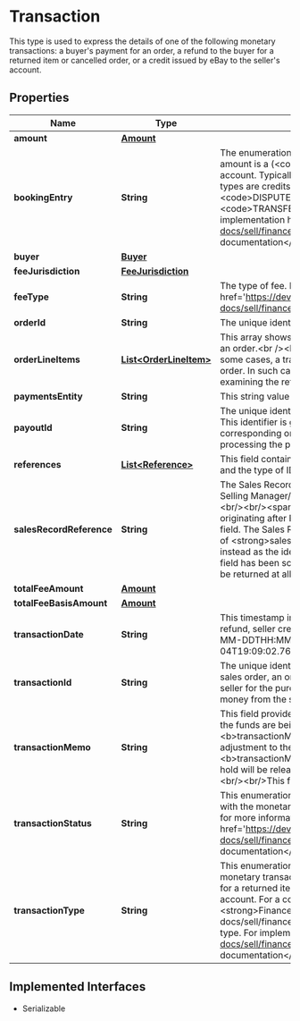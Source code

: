 

# Transaction

This type is used to express the details of one of the following monetary transactions: a buyer's payment for an order, a refund to the buyer for a returned item or cancelled order, or a credit issued by eBay to the seller's account.
## Properties

Name | Type | Description | Notes
------------ | ------------- | ------------- | -------------
**amount** | [**Amount**](Amount.md) |  |  [optional]
**bookingEntry** | **String** | The enumeration value returned in this field indicates if the monetary transaction amount is a (&lt;code&gt;CREDIT&lt;/code&gt;) or a (&lt;code&gt;DEBIT&lt;/code&gt;) to the seller&#39;s account. Typically, the &lt;code&gt;SALE&lt;/code&gt; and &lt;code&gt;CREDIT&lt;/code&gt; transaction types are credits to the seller&#39;s account, and the &lt;code&gt;REFUND&lt;/code&gt;, &lt;code&gt;DISPUTE&lt;/code&gt;, &lt;code&gt;SHIPPING_LABEL&lt;/code&gt;, and &lt;code&gt;TRANSFER&lt;/code&gt; transaction types are debits to the seller&#39;s account. For implementation help, refer to &lt;a href&#x3D;&#39;https://developer.ebay.com/api-docs/sell/finances/types/pay:BookingEntryEnum&#39;&gt;eBay API documentation&lt;/a&gt; |  [optional]
**buyer** | [**Buyer**](Buyer.md) |  |  [optional]
**feeJurisdiction** | [**FeeJurisdiction**](FeeJurisdiction.md) |  |  [optional]
**feeType** | **String** | The type of fee. For implementation help, refer to &lt;a href&#x3D;&#39;https://developer.ebay.com/api-docs/sell/finances/types/api:FeeTypeEnum&#39;&gt;eBay API documentation&lt;/a&gt; |  [optional]
**orderId** | **String** | The unique identifier of the eBay order associated with the monetary transaction. |  [optional]
**orderLineItems** | [**List&lt;OrderLineItem&gt;**](OrderLineItem.md) | This array shows the fees that are deducted from a seller payout for each line item in an order.&lt;br /&gt;&lt;br /&gt;&lt;span class&#x3D;\&quot;tablenote\&quot;&gt;&lt;strong&gt;Note:&lt;/strong&gt; In some cases, a transaction fee might be returned asynchronously from the associated order. In such cases, you can determine the order to which the fee applies by examining the referenceID value of the fee, which should match the ID of the order. |  [optional]
**paymentsEntity** | **String** | This string value indicates the entity that is processing  the payment. |  [optional]
**payoutId** | **String** | The unique identifier of the seller payout associated with the monetary transaction. This identifier is generated once eBay begins processing the payout for the corresponding order. This field will not be returned if eBay has not yet begun processing the payout for an order. |  [optional]
**references** | [**List&lt;Reference&gt;**](Reference.md) | This field contains reference information for the transaction fee. This includes an ID and the type of ID provided (such as item ID). |  [optional]
**salesRecordReference** | **String** | The Sales Record Number associated with a sales order. Sales Record Numbers are Selling Manager/Selling Manager Pro identifiers that are created at order checkout.&lt;br/&gt;&lt;br/&gt;&lt;span class&#x3D;\&quot;tablenote\&quot;&gt;&lt;strong&gt;Note:&lt;/strong&gt; For all orders originating after February 1, 2020, a value of &lt;code&gt;0&lt;/code&gt; will be returned in this field. The Sales Record Number field has also been removed from Seller Hub. Instead of &lt;strong&gt;salesRecordReference&lt;/strong&gt;, depend on &lt;strong&gt;orderId&lt;/strong&gt; instead as the identifier of the order. The &lt;strong&gt;salesRecordReference&lt;/strong&gt; field has been scheduled for deprecation, and a date for when this field will no longer be returned at all will be announced soon.&lt;/span&gt; |  [optional]
**totalFeeAmount** | [**Amount**](Amount.md) |  |  [optional]
**totalFeeBasisAmount** | [**Amount**](Amount.md) |  |  [optional]
**transactionDate** | **String** | This timestamp indicates when the monetary transaction (order purchase, buyer refund, seller credit) occurred. The following (UTC) format is used: &lt;code&gt;YYYY-MM-DDTHH:MM:SS.SSSZ&lt;/code&gt;. For example, &lt;code&gt;2015-08-04T19:09:02.768Z&lt;/code&gt;. |  [optional]
**transactionId** | **String** | The unique identifier of the monetary transaction. A monetary transaction can be a sales order, an order refund to the buyer, a credit to the seller&#39;s account, a debit to the seller for the purchase of a shipping label, or a transaction where eBay recouped money from the seller if the seller lost a buyer-initiated payment dispute. |  [optional]
**transactionMemo** | **String** | This field provides more details on shipping label transactions and transactions where the funds are being held by eBay. For shipping label transactions, the &lt;b&gt;transactionMemo&lt;/b&gt; gives details about a purchase, a refund, or a price adjustment to the cost of the shipping label. For on-hold transactions, the &lt;b&gt;transactionMemo&lt;/b&gt; provides information on the reason for the hold or when the hold will be released (e.g., \&quot;Funds on hold. Estimated release on Jun 1\&quot;).&lt;br/&gt;&lt;br/&gt;This field is only returned if applicable/available. |  [optional]
**transactionStatus** | **String** | This enumeration value indicates the current status of the seller payout associated with the monetary transaction. See the &lt;code&gt;TransactionStatusEnum&lt;/code&gt; type for more information on the different states. For implementation help, refer to &lt;a href&#x3D;&#39;https://developer.ebay.com/api-docs/sell/finances/types/pay:TransactionStatusEnum&#39;&gt;eBay API documentation&lt;/a&gt; |  [optional]
**transactionType** | **String** | This enumeration value indicates the type of monetary transaction. Examples of monetary transactions include a buyer&#39;s payment for an order, a refund to the buyer for a returned item or cancelled order, or a credit issued by eBay to the seller&#39;s account. For a complete list of monetary transaction types within the &lt;strong&gt;Finances API&lt;/strong&gt;, see the &lt;a href&#x3D;\&quot;/api-docs/sell/finances/types/pay:TransactionTypeEnum\&quot;&gt;TransactionTypeEnum&lt;/a&gt; type. For implementation help, refer to &lt;a href&#x3D;&#39;https://developer.ebay.com/api-docs/sell/finances/types/pay:TransactionTypeEnum&#39;&gt;eBay API documentation&lt;/a&gt; |  [optional]


## Implemented Interfaces

* Serializable


